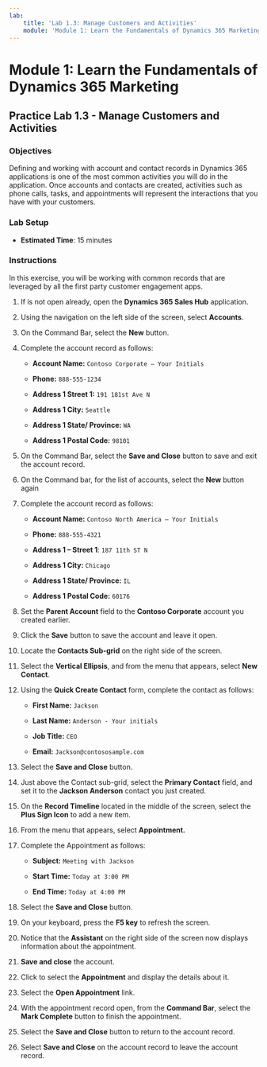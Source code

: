 ```yaml
---
lab:
    title: 'Lab 1.3: Manage Customers and Activities'
    module: 'Module 1: Learn the Fundamentals of Dynamics 365 Marketing'
---
```


# Module 1: Learn the Fundamentals of Dynamics 365 Marketing

## Practice Lab 1.3 - Manage Customers and Activities

### Objectives

Defining and working with account and contact records in Dynamics 365 applications is one of the most common activities you will do in the application. Once accounts and contacts are created, activities such as phone calls, tasks, and appointments will represent the interactions that you have with your customers.

### Lab Setup

  - **Estimated Time**: 15 minutes

### Instructions

In this exercise, you will be working with common records that are leveraged by all the first party customer engagement apps. 

1. If is not open already, open the **Dynamics 365 Sales Hub** application. 

2. Using the navigation on the left side of the screen, select **Accounts**. 

3. On the Command Bar, select the **New** button.

4. Complete the account record as follows:

	- **Account Name:** `Contoso Corporate – Your Initials`

	- **Phone:** `888-555-1234`

	- **Address 1 Street 1:** `191 181st Ave N`

	- **Address 1 City:** `Seattle`

	- **Address 1 State/ Province:** `WA`

	- **Address 1 Postal Code:** `98101`

5. On the Command Bar, select the **Save and Close** button to save and exit the account record.

6. On the Command bar, for the list of accounts, select the **New** button again

7. Complete the account record as follows:

	- **Account Name:** `Contoso North America – Your Initials`

	- **Phone:** `888-555-4321`

	- **Address 1 – Street 1**: `187 11th ST N`

	- **Address 1 City:** `Chicago`

	- **Address 1 State/ Province:** `IL`

	- **Address 1 Postal Code:** `60176`

8. Set the **Parent Account** field to the **Contoso Corporate** account you created earlier. 

9. Click the **Save** button to save the account and leave it open. 

10. Locate the **Contacts Sub-grid** on the right side of the screen. 

11. Select the **Vertical Ellipsis**, and from the menu that appears, select **New Contact**. 

12. Using the **Quick Create Contact** form, complete the contact as follows:

	- **First Name:** `Jackson`

	- **Last Name:** `Anderson - Your initials`

	- **Job Title:** `CEO`

	- **Email:** `Jackson@contososample.com`

13. Select the **Save and Close** button.

14. Just above the Contact sub-grid, select the **Primary Contact** field, and set it to the **Jackson Anderson** contact you just created. 

15. On the **Record Timeline** located in the middle of the screen, select the **Plus Sign Icon** to add a new item. 

16. From the menu that appears, select **Appointment.**

17. Complete the Appointment as follows:

	- **Subject:** `Meeting with Jackson`

	- **Start Time:** `Today at 3:00 PM`

	- **End Time:** `Today at 4:00 PM`

18. Select the **Save and Close** button. 

19. On your keyboard, press the **F5 key** to refresh the screen. 

20. Notice that the **Assistant** on the right side of the screen now displays information about the appointment. 

21. **Save and close** the account. 

22. Click to select the **Appointment** and display the details about it. 

23. Select the **Open Appointment** link.

24. With the appointment record open, from the **Command Bar**, select the **Mark Complete** button to finish the appointment. 

25. Select the **Save and Close** button to return to the account record. 

26. Select **Save and Close** on the account record to leave the account record. 
